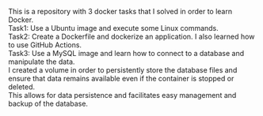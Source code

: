This is a repository with 3 docker tasks that I solved in order to learn Docker.<br>
Task1: Use a Ubuntu image and execute some Linux commands.<br>
Task2: Create a Dockerfile and dockerize an application. I also learned how to use GitHub Actions.<br>
Task3: Use a MySQL image and learn how to connect to a database and manipulate the data. <br>
I created a volume in order to persistently store the database files and ensure that data remains available even if the container is stopped or deleted. <br>
This allows for data persistence and facilitates easy management and backup of the database.<br>
